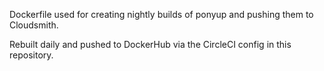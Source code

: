 Dockerfile used for creating nightly builds of ponyup and pushing them to Cloudsmith.

Rebuilt daily and pushed to DockerHub via the CircleCI config in this repository.
